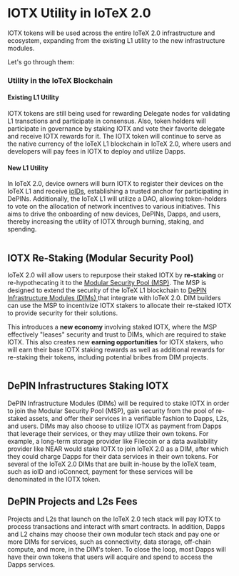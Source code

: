 # IOTX Utility in IoTeX 2.0

IOTX tokens will be used across the entire IoTeX 2.0 infrastructure and ecosystem, expanding from the existing L1 utility to the new infrastructure modules.&#x20;

Let's go through them:

### Utility in the IoTeX Blockchain

#### Existing L1 Utility

IOTX tokens are still being used for rewarding Delegate nodes for validating L1 transctions and participate in consensus. Also, token holders will participate in governance by staking IOTX and vote their favorite delegate and receive IOTX rewards for it. The IOTX token will continue to serve as the native currency of the IoTeX L1 blockchain in IoTeX 2.0, where users and developers will pay fees in IOTX to deploy and utilize Dapps.&#x20;

#### New L1 Utility

In IoTeX 2.0, device owners will burn IOTX to register their devices on the IoTeX L1 and receive [ioIDs](../../depin-infra-modules-dim/ioid-depin-identities-v1/), establishing a trusted anchor for participating in DePINs. Additionally, the IoTeX L1 will utilize a DAO, allowing token-holders to vote on the allocation of network incentives to various initiatives. This aims to drive the onboarding of new devices, DePINs, Dapps, and users, thereby increasing the utility of IOTX through burning, staking, and spending.

<figure><img src="https://lh7-us.googleusercontent.com/docsz/AD_4nXeyHCfvTehbY6dGgKDOAma3LvqLviBWUSm0GWNH_-8-3s5yGyqSKEgD0-elOIQ3P4Kzfmboa5YcHsFBM6pkTC36-X8WcQktbNqoJXc3GzYpw_7DMdQn3RrpucjXyRKOu6TLs8nljURHLUO6l6rUrEFN6itd?key=xRhwvsy-gk4_S1iqjhFKlQ" alt=""><figcaption></figcaption></figure>

## IOTX Re-Staking (Modular Security Pool)

IoTeX 2.0 will allow users to repurpose their staked IOTX by **re-staking** or re-hypothecating it to the [Modular Security Pool (MSP)](../../depin-infra-modules-dim/msp-modular-security-pool.md). The MSP is designed to extend the security of the IoTeX L1 blockchain to [DePIN Infrastructure Modules (DIMs) ](../../depin-infra-modules-dim/dims-overview.md)that integrate with IoTeX 2.0. DIM builders can use the MSP to incentivize IOTX stakers to allocate their re-staked IOTX to provide security for their solutions.&#x20;

This introduces a **new economy** involving staked IOTX, where the MSP effectively "leases" security and trust to DIMs, which are required to stake IOTX. This also creates new **earning opportunities** for IOTX stakers, who will earn their base IOTX staking rewards as well as additional rewards for re-staking their tokens, including potential bribes from DIM projects.

<figure><img src="https://lh7-us.googleusercontent.com/docsz/AD_4nXeA1prdK1KTd1xZwOopkFMD-s2ZOm7Z6R6D5gJdHMcP8oCaOYTWlzKiY99ckIe1u4dh5ZW_Z0WFrcstbGr7XjxlO7PqlgcBa_Qpw4EOriyUmSeO7gfxxDkG7z0irHQkbar9OtadAxuu6LiZwFKk-7kCg8Vw?key=xRhwvsy-gk4_S1iqjhFKlQ" alt=""><figcaption></figcaption></figure>

## DePIN Infrastructures Staking IOTX

DePIN Infrastructure Modules (DIMs) will be required to stake IOTX in order to join the Modular Security Pool (MSP), gain security from the pool of re-staked assets, and offer their services in a verifiable fashion to Dapps, L2s, and users. DIMs may also choose to utilize IOTX as payment from Dapps that leverage their services, or they may utilize their own tokens. For example, a long-term storage provider like Filecoin or a data availability provider like NEAR would stake IOTX to join IoTeX 2.0 as a DIM, after which they could charge Dapps for their data services in their own tokens. For several of the IoTeX 2.0 DIMs that are built in-house by the IoTeX team, such as ioID and ioConnect, payment for these services will be denominated in the IOTX token.

## DePIN Projects and L2s Fees

Projects and L2s that launch on the IoTeX 2.0 tech stack will pay IOTX to process transactions and interact with smart contracts. In addition, Dapps and L2 chains may choose their own modular tech stack and pay one or more DIMs for services, such as connectivity, data storage, off-chain compute, and more, in the DIM's token. To close the loop, most Dapps will have their own tokens that users will acquire and spend to access the Dapps services.
